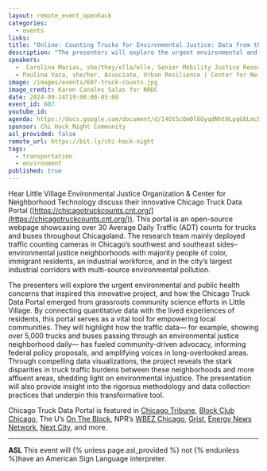 ```yaml
---
layout: remote_event_openhack
categories:
  - events
links: 
title: "Online: Counting Trucks for Environmental Justice: Data from the Ground Up"
description: "The presenters will explore the urgent environmental and public health concerns that inspired this innovative project, and how the Chicago Truck Data Portal emerged from grassroots community science efforts in Little Village. By connecting quantitative data with the lived experiences of residents, this portal serves as a vital tool for empowering local communities. They will highlight how the traffic data— for example, showing over 5,000 trucks and buses passing through an environmental justice neighborhood daily— has fueled community-driven advocacy, informing federal policy proposals, and amplifying voices in long-overlooked areas."
speakers:
  -  Carolina Macias, she/they/ella/elle, Senior Mobility Justice Research Organizer | Little Village Environmental Justice Organization
  - Paulina Vaca, she/her, Associate, Urban Resilience | Center for Neighborhood Technology
image: /images/events/607-truck-counts.jpg
image_credit: Karen Canales Salas for NRDC 
date: 2024-09-24T19:00:00-05:00
event_id: 607
youtube_id: 
agenda: https://docs.google.com/document/d/14GtScQm0l6GyqdNht0LpqG8LmcEF7i3COjNJ06PaTj8/edit#
sponsor: Chi Hack Night Community
asl_provided: false
remote_url: https://bit.ly/chi-hack-night
tags: 
  - transportation
  - environment
published: true
---
```


 Hear Little Village Environmental Justice Organization & Center for Neighborhood Technology discuss their innovative Chicago Truck Data Portal ([https://chicagotruckcounts.cnt.org/](https://chicagotruckcounts.cnt.org/)). This portal is an open-source webpage showcasing over 30 Average Daily Traffic (ADT) counts for trucks and buses throughout Chicagoland. The research team mainly deployed traffic counting cameras in Chicago’s southwest and southeast sides– environmental justice neighborhoods with majority people of color, immigrant residents, an industrial workforce, and in the city’s largest industrial corridors with multi-source environmental pollution.

The presenters will explore the urgent environmental and public health concerns that inspired this innovative project, and how the Chicago Truck Data Portal emerged from grassroots community science efforts in Little Village. By connecting quantitative data with the lived experiences of residents, this portal serves as a vital tool for empowering local communities. They will highlight how the traffic data— for example, showing over 5,000 trucks and buses passing through an environmental justice neighborhood daily— has fueled community-driven advocacy, informing federal policy proposals, and amplifying voices in long-overlooked areas. Through compelling data visualizations, the project reveals the stark disparities in truck traffic burdens between these neighborhoods and more affluent areas, shedding light on environmental injustice. The presentation will also provide insight into the rigorous methodology and data collection practices that underpin this transformative tool.

Chicago Truck Data Portal is featured in [Chicago Tribune](https://www.chicagotribune.com/2024/03/31/illinois-truck-traffic/), [Block Club Chicago](https://blockclubchicago.org/2024/04/02/a-sea-of-trucks-disproportionately-pollutes-black-and-brown-neighborhoods-in-chicago/), The U’s [On The Block](https://www.wciu.com/videos/wciu-other/trucks-disproportionately-pollute-chicagos-black-brown-neighborhoods), NPR’s [WBEZ Chicago](https://www.wbez.org/race-class-communities/2024/04/01/chicago-truck-traffic-and-pollution), [Grist](https://grist.org/cities/monitoring-a-sea-of-trucks-in-chicago/), [Energy News Network](https://energynews.us/2024/07/02/counting-trucks-demanding-change-chicago-project-aims-to-quantify-heavy-duty-vehicle-impacts/), [Next City](https://nextcity.org/urbanist-news/the-chicago-activists-tracking-the-impact-of-trucks-and-heavy-duty-vehicles?utm_source=Next+City+Newsletter&utm_campaign=2e9dcd3b07-DailyNL_2024_08_05&utm_medium=email&utm_term=0_fcee5bf7a0-2e9dcd3b07-44392665), and more. 

---

**ASL** This event will {% unless page.asl_provided %} not {% endunless %}have an American Sign Language interpreter.